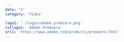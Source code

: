 ```yaml
---
date: '5'
category: 'Video'

logo1: './logos/adobe-premiere.png'
txtlogo1: 'Adobe Premiere'
url1: 'https://www.adobe.com/products/premiere.html'
---
```


